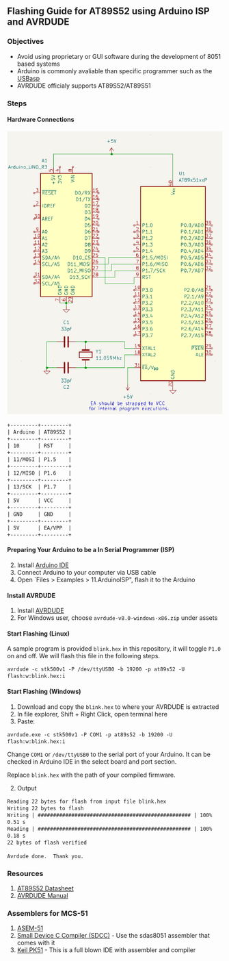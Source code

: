 ## Flashing Guide for AT89S52 using Arduino ISP and AVRDUDE

### Objectives
- Avoid using proprietary or GUI software during the development of 8051 based systems
- Arduino is commonly avaliable than specific programmer such as the [USBasp](https://www.fischl.de/usbasp/)
- AVRDUDE officialy supports AT89S52/AT89S51

### Steps

#### Hardware Connections

![schematic][schematic1]

[schematic1]: ./images/schematic.png "Schematic of Arduino UNO as ISP and AT89S52"
```
+---------+---------+
| Arduino | AT89S52 |
+---------+---------+
| 10      | RST     |
+---------+---------+
| 11/MOSI | P1.5    |
+---------+---------+
| 12/MISO | P1.6    |
+---------+---------+
| 13/SCK  | P1.7    |
+---------+---------+
| 5V      | VCC     |
+---------+---------+
| GND     | GND     |
+---------+---------+
| 5V      | EA/VPP  |
+---------+---------+
```

#### Preparing Your Arduino to be a In Serial Programmer (ISP)

2. Install [Arduino IDE](https://www.arduino.cc/en/software)
3. Connect Arduino to your computer via USB cable
4. Open `Files > Examples > 11.ArduinoISP", flash it to the Arduino


#### Install AVRDUDE

1. Install [AVRDUDE](https://github.com/avrdudes/avrdude/releases)
2. For Windows user, choose `avrdude-v8.0-windows-x86.zip` under assets

#### Start Flashing (Linux)

A sample program is provided `blink.hex` in this repository, it will toggle `P1.0` on and off. We will flash this file in the following steps.

```
avrdude -c stk500v1 -P /dev/ttyUSB0 -b 19200 -p at89s52 -U flash:w:blink.hex:i
```
#### Start Flashing (Windows)

1. Download and copy the `blink.hex` to where your AVRDUDE is extracted
2. In file explorer, Shift + Right Click, open terminal here
3. Paste:

```
avrdude.exe -c stk500v1 -P COM1 -p at89s52 -b 19200 -U flash:w:blink.hex:i
```
Change `COM1` or `/dev/ttyUSB0` to the serial port of your Arduino. It can be checked in Arduino IDE in the select board and port section.

Replace `blink.hex` with the path of your compiled firmware.


2. Output
````
Reading 22 bytes for flash from input file blink.hex
Writing 22 bytes to flash
Writing | ################################################## | 100% 0.51 s 
Reading | ################################################## | 100% 0.18 s 
22 bytes of flash verified

Avrdude done.  Thank you.
````

### Resources

1. [AT89S52 Datasheet](https://ww1.microchip.com/downloads/en/DeviceDoc/doc1919.pdf)
2. [AVRDUDE Manual](https://avrdudes.github.io/avrdude/8.0/avrdude.pdf)


### Assemblers for MCS-51

1. [ASEM-51](https://plit.de/asem-51/home.htm)
2. [Small Device C Compiler (SDCC)](https://sdcc.sourceforge.net/) - Use the sdas8051 assembler that comes with it
3. [Keil PK51](https://developer.arm.com/Tools%20and%20Software/Keil%20PK51) - This is a full blown IDE with assembler and compiler